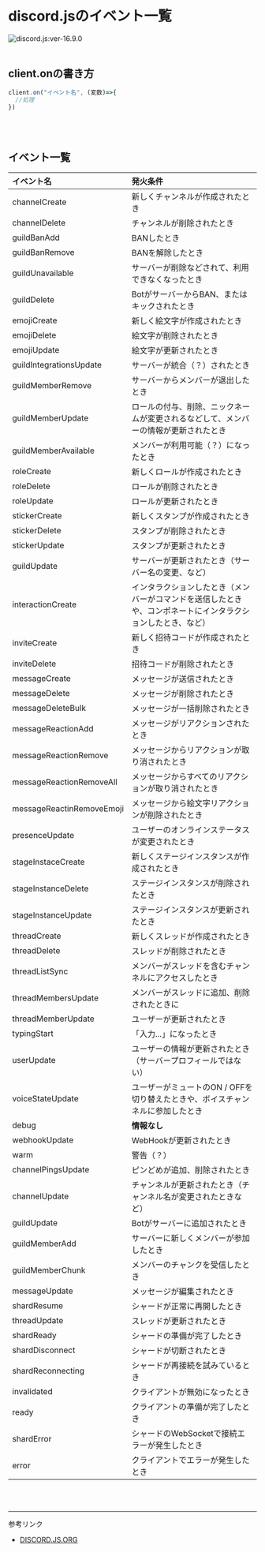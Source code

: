 # discord.jsのイベント一覧
![](https://img.shields.io/badge/discord.js-v16.9.0-blue "discord.js:ver-16.9.0")
<br></br>


## client.onの書き方
```javascript
client.on("イベント名", (変数)=>{
  //処理
})
```
<br><br>


## イベント一覧
|イベント名|発火条件|
|:-|:-|
|channelCreate|新しくチャンネルが作成されたとき|
|channelDelete|チャンネルが削除されたとき|
|guildBanAdd|BANしたとき|
|guildBanRemove|BANを解除したとき|
|guildUnavailable|サーバーが削除などされて、利用できなくなったとき|
|guildDelete|BotがサーバーからBAN、またはキックされたとき|
|emojiCreate|新しく絵文字が作成されたとき|
|emojiDelete|絵文字が削除されたとき|
|emojiUpdate|絵文字が更新されたとき|
|guildIntegrationsUpdate|サーバーが統合（？）されたとき|
|guildMemberRemove|サーバーからメンバーが退出したとき|
|guildMemberUpdate|ロールの付与、削除、ニックネームが変更されるなどして、メンバーの情報が更新されたとき|
|guildMemberAvailable|メンバーが利用可能（？）になったとき|
|roleCreate|新しくロールが作成されたとき|
|roleDelete|ロールが削除されたとき|
|roleUpdate|ロールが更新されたとき|
|stickerCreate|新しくスタンプが作成されたとき|
|stickerDelete|スタンプが削除されたとき|
|stickerUpdate|スタンプが更新されたとき|
|guildUpdate|サーバーが更新されたとき（サーバー名の変更、など）|
|interactionCreate|インタラクションしたとき（メンバーがコマンドを送信したときや、コンポネートにインタラクションしたとき、など）|
|inviteCreate|新しく招待コードが作成されたとき|
|inviteDelete|招待コードが削除されたとき|
|messageCreate|メッセージが送信されたとき|
|messageDelete|メッセージが削除されたとき|
|messageDeleteBulk|メッセージが一括削除されたとき|
|messageReactionAdd|メッセージがリアクションされたとき|
|messageReactionRemove|メッセージからリアクションが取り消されたとき|
|messageReactionRemoveAll|メッセージからすべてのリアクションが取り消されたとき|
|messageReactinRemoveEmoji|メッセージから絵文字リアクションが削除されたとき|
|presenceUpdate|ユーザーのオンラインステータスが変更されたとき|
|stageInstaceCreate|新しくステージインスタンスが作成されたとき|
|stageInstanceDelete|ステージインスタンスが削除されたとき|
|stageInstanceUpdate|ステージインスタンスが更新されたとき|
|threadCreate|新しくスレッドが作成されたとき|
|threadDelete|スレッドが削除されたとき|
|threadListSync|メンバーがスレッドを含むチャンネルにアクセスしたとき|
|threadMembersUpdate|メンバーがスレッドに追加、削除されたときに|
|threadMemberUpdate|ユーザーが更新されたとき|
|typingStart|「入力...」になったとき|
|userUpdate|ユーザーの情報が更新されたとき（サーバープロフィールではない）|
|voiceStateUpdate|ユーザーがミュートのON / OFFを切り替えたときや、ボイスチャンネルに参加したとき|
|debug|**情報なし**|
|webhookUpdate|WebHookが更新されたとき|
|warm|警告（？）|
|channelPingsUpdate|ピンどめが追加、削除されたとき|
|channelUpdate|チャンネルが更新されたとき（チャンネル名が変更されたときなど）|
|guildUpdate|Botがサーバーに追加されたとき|
|guildMemberAdd|サーバーに新しくメンバーが参加したとき|
|guildMemberChunk|メンバーのチャンクを受信したとき|
|messageUpdate|メッセージが編集されたとき|
|shardResume|シャードが正常に再開したとき|
|threadUpdate|スレッドが更新されたとき|
|shardReady|シャードの準備が完了したとき|
|shardDisconnect|シャードが切断されたとき|
|shardReconnecting|シャードが再接続を試みているとき|
|invalidated|クライアントが無効になったとき|
|ready|クライアントの準備が完了したとき|
|shardError|シャードのWebSocketで接続エラーが発生したとき|
|error|クライアントでエラーが発生したとき|


<br></br>

---
参考リンク
- [DISCORD.JS.ORG](https://discord.js.org/#/)

